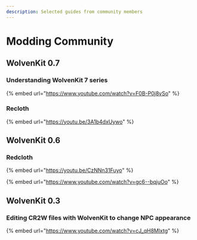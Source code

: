 ```yaml
---
description: Selected guides from community members
---
```


# Modding Community

## WolvenKit 0.7

### Understanding WolvenKit 7 series

{% embed url="https://www.youtube.com/watch?v=F0B-P0j8vSo" %}

### Recloth

{% embed url="https://youtu.be/3A1b4dxUywo" %}

## WolvenKit 0.6

### Redcloth

{% embed url="https://youtu.be/CzNNn31Fuyo" %}

{% embed url="https://www.youtube.com/watch?v=gc6--bqjuOo" %}

## WolvenKit 0.3

### Editing CR2W files with WolvenKit to change NPC appearance

{% embed url="https://www.youtube.com/watch?v=cJ_qH8Mlxtg" %}


